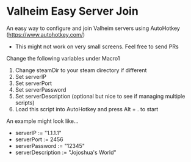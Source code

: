 # Valheim Easy Server Join
An easy way to configure and join Valheim servers using AutoHotkey (https://www.autohotkey.com/)

- This might not work on very small screens. Feel free to send PRs

Change the following variables under Macro1
1. Change steamDir to your steam directory if different
2. Set serverIP
3. Set serverPort
4. Set serverPassword
5. Set serverDescription (optional but nice to see if managing multiple scripts)
6. Load this script into AutoHotkey and press Alt + . to start

An example might look like...

- serverIP := "1.1.1.1"
- serverPort := 2456
- serverPassword := "12345"
- serverDescription := "Jojoshua's World"